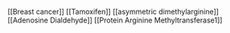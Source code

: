 [[Breast cancer]]
[[Tamoxifen]]
[[asymmetric dimethylarginine]]
[[Adenosine Dialdehyde]]
[[Protein Arginine Methyltransferase1]]
